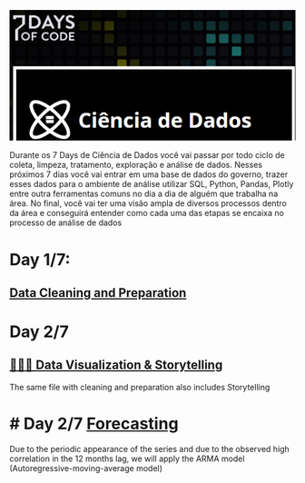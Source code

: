 ![](https://github.com/rafaeldjsm/Data_Science/blob/master/7DaysOfCode/Imagens/7dayofcode.PNG)

Durante os 7 Days de Ciência de Dados você vai passar por todo ciclo de coleta, limpeza, tratamento, exploração e análise de dados. Nesses próximos 7 dias você vai entrar em uma base de dados do governo, trazer esses dados para o ambiente de análise utilizar SQL, Python, Pandas, Plotly entre outra ferramentas comuns no dia a dia de alguém que trabalha na área. No final, você vai ter uma visão ampla de diversos processos dentro da área e conseguirá entender como cada uma das etapas se encaixa no processo de análise de dados

# Day 1/7:

## [Data Cleaning and Preparation](https://github.com/rafaeldjsm/Data_Science/blob/master/7DaysOfCode/7DaysOfCode_d1_CEAPS.ipynb)

# Day 2/7

## [👩🏽‍💻 Data Visualization & Storytelling](https://github.com/rafaeldjsm/Data_Science/blob/master/7DaysOfCode/7DaysOfCode_d1_CEAPS.ipynb)

The same file with cleaning and preparation also includes Storytelling

# # Day 2/7 [Forecasting](https://github.com/rafaeldjsm/Data_Science/blob/master/7DaysOfCode/7DaysOfCode_d3_CEAPS.ipynb)

Due to the periodic appearance of the series and due to the observed high correlation in the 12 months lag, we will apply the ARMA model (Autoregressive-moving-average model)
